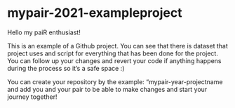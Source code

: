 # mypair-2021-exampleproject

Hello my paiR enthusiast!

This is an example of a Github project. 
You can see that there is dataset that project uses and script for everything that has been done for the project.
You can follow up your changes and revert your code if anything happens during the process so it’s a safe space :)

You can create your repository by the example: “mypair-year-projectname and add you and your pair to be able to make changes and start your journey together!
